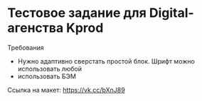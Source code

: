 # Тестовое задание для Digital-агенства Kprod

Требования

  - Нужно адаптивно сверстать простой блок. Шрифт можно использовать любой
  - использовать БЭМ
  
  Ссылка на макет: https://vk.cc/bXnJ89
